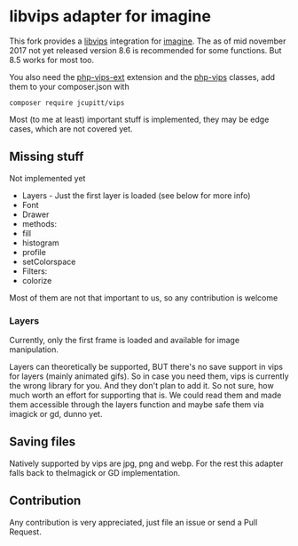 # libvips adapter for imagine
 
 This fork provides a [libvips](https://jcupitt.github.io/libvips/) integration for [imagine](https://imagine.readthedocs.io/en/latest/). The as of mid november 2017 not yet released version 8.6 is recommended for some functions. But 8.5 works for most too.
 
 You also need the [php-vips-ext](https://github.com/jcupitt/php-vips-ext) extension  and the [php-vips](https://github.com/jcupitt/php-vips) classes, add them to your composer.json with
 ```
 composer require jcupitt/vips
 ```
 
 Most (to me at least) important stuff is implemented, they may be edge cases, which are not covered yet.
 
## Missing stuff
 
 Not implemented yet
 
 * Layers - Just the first layer is loaded (see below for more info)
 * Font
 * Drawer
 * methods:
  * fill
  * histogram
  * profile
  * setColorspace
 * Filters:
  * colorize

 Most of them are not that important to us, so any contribution is welcome
  
### Layers

Currently, only the first frame is loaded and available for image manipulation.

Layers can theoretically be supported, BUT there's no save support in vips for layers (mainly animated gifs). So in case you need them, vips is currently the wrong library for you. And they don't plan to add it. So not sure, how much worth an effort for supporting that is. We could read them and made them accessible through the layers function and maybe safe them via imagick or gd, dunno yet.

## Saving files

Natively supported by vips are jpg, png and webp. For the rest this adapter falls back to theImagick or GD implementation.

## Contribution

Any contribution is very appreciated, just file an issue or send a Pull Request.
 
 